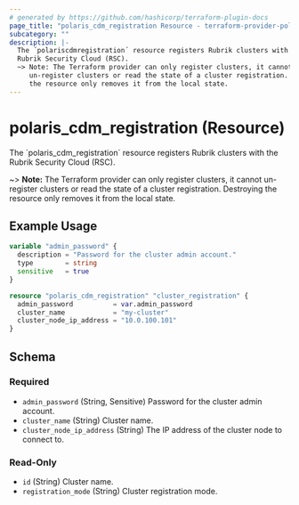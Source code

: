 ```yaml
---
# generated by https://github.com/hashicorp/terraform-plugin-docs
page_title: "polaris_cdm_registration Resource - terraform-provider-polaris"
subcategory: ""
description: |-
  The ´polariscdmregistration´ resource registers Rubrik clusters with the
  Rubrik Security Cloud (RSC).
  ~> Note: The Terraform provider can only register clusters, it cannot
     un-register clusters or read the state of a cluster registration. Destroying
     the resource only removes it from the local state.
---
```


# polaris_cdm_registration (Resource)

The ´polaris_cdm_registration´ resource registers Rubrik clusters with the
Rubrik Security Cloud (RSC).

~> **Note:** The Terraform provider can only register clusters, it cannot
   un-register clusters or read the state of a cluster registration. Destroying
   the resource only removes it from the local state.

## Example Usage

```terraform
variable "admin_password" {
  description = "Password for the cluster admin account."
  type        = string
  sensitive   = true
}

resource "polaris_cdm_registration" "cluster_registration" {
  admin_password          = var.admin_password
  cluster_name            = "my-cluster"
  cluster_node_ip_address = "10.0.100.101"
}
```

<!-- schema generated by tfplugindocs -->
## Schema

### Required

- `admin_password` (String, Sensitive) Password for the cluster admin account.
- `cluster_name` (String) Cluster name.
- `cluster_node_ip_address` (String) The IP address of the cluster node to connect to.

### Read-Only

- `id` (String) Cluster name.
- `registration_mode` (String) Cluster registration mode.
